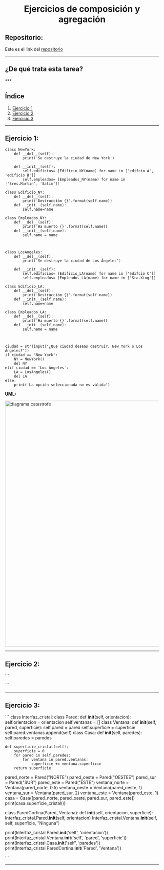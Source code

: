 <h1 align="center">	Ejercicios de composición y agregación</h1>

<h2>Repositorio:</h2>

Este es el link del [repositorio](https://github.com/albabernal03/ejercicios_agregacion_y_composicion)

***
<h2>¿De qué trata esta tarea?</h2>
***

## Índice 

1. [Ejercicio 1](#id1)
2. [Ejercicio 2](#id2)
3. [Ejercicio 3](#id3)

***


## Ejercicio 1:<a name="id1"></a>

```
class NewYork:
    def __del__(self):
        print('Se destruye la ciudad de New York')
    
    def __init__(self):
        self.edificios= [Edificio_NY(name) for name in ['edifcio A', 'edificio B']]
        self.empleados= [Empleados_NY(name) for name in ['Sres.Martin', 'Salim']]

class Edificio_NY:
    def __del__(self):
        print('Destrucción {}'.format(self.name))
    def __init__(self,name):
        self.name=name

class Empleados_NY:
    def __del__(self):
        print('Ha muerto {}'.format(self.name)) 
    def __init__(self,name):
        self.name = name



class LosAngeles:
    def __del__(self):
        print('Se destruye la ciudad de Los Ángeles')
    
    def __init__(self):
        self.edificios= [Edificio_LA(name) for name in ['edifcio C']]
        self.empleados= [Empleados_LA(name) for name in ['Sra.Xing']]

class Edificio_LA:
    def __del__(self):
        print('Destrucción {}'.format(self.name))
    def __init__(self,name):
        self.name=name

class Empleados_LA:
    def __del__(self):
        print('Ha muerto {}'.format(self.name)) 
    def __init__(self,name):
        self.name = name



ciudad = str(input('¿Que ciudad deseas destruir, New York o Los Ángeles?'))
if ciudad == 'New York':
    NY = NewYork()
    del NY
elif ciudad == 'Los Ángeles':
    LA = LosAngeles()
    del LA
else:
    print('La opción seleccionada no es válida')

```

**UML:**

<img width="804" alt="diagrama catastrofe" src="https://user-images.githubusercontent.com/91721875/160852850-2d2ba61f-b223-4bd8-bc70-31b5487c4be2.png">



***


## Ejercicio 2:<a name="id2"></a>

´´´

´´´
***

## Ejercicio 3:<a name="id3"></a>


´´´
class Interfaz_cristal:
  class Pared:
    def __init__(self, orientacion):
        self.orientacion = orientacion
        self.ventanas = []
  class Ventana:
    def __init__(self, pared, superficie):
        self.pared = pared
        self.superficie = superficie
        self.pared.ventanas.append(self)
  class Casa:
    def __init__(self, paredes):
        self.paredes = paredes

    def superficie_cristal(self):
        superficie = 0
        for pared in self.paredes:
            for ventana in pared.ventanas:
                superficie += ventana.superficie
        return superficie

  pared_norte = Pared("NORTE")
  pared_oeste = Pared("OESTEE")
  pared_sur = Pared("SUR")
  pared_este = Pared("ESTE")
  ventana_norte = Ventana(pared_norte, 0.5)
  ventana_oeste = Ventana(pared_oeste, 1)
  ventana_sur = Ventana(pared_sur, 2)
  ventana_este = Ventana(pared_este, 1)
  casa = Casa([pared_norte, pared_oeste, pared_sur, pared_este])
  print(casa.superficie_cristal())
  
  class ParedCortina(Pared, Ventana):
    def __init__(self, orientacion, superficie):
      Interfaz_cristal.Pared.__init__(self, orientacion)
      Interfaz_cristal.Ventana.__init__(self, self, superficie, "Ninguna")

print(Interfaz_cristal.Pared.__init__('self', 'orientacion'))
print(Interfaz_cristal.Ventana.__init__('self', 'pared', 'superficie'))
print(Interfaz_cristal.Casa.__init__('self', 'paredes'))
print(Interfaz_cristal.ParedCortina.__init__('Pared', 'Ventana'))


´´´
***
